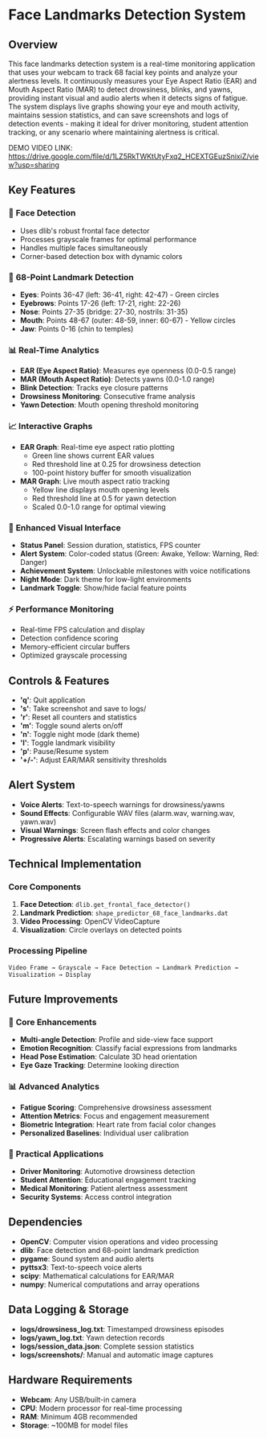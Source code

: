 # Face Landmarks Detection System

## Overview
This face landmarks detection system is a real-time monitoring application that uses your webcam to track 68 facial key points and analyze your alertness levels. It continuously measures your Eye Aspect Ratio (EAR) and Mouth Aspect Ratio (MAR) to detect drowsiness, blinks, and yawns, providing instant visual and audio alerts when it detects signs of fatigue. The system displays live graphs showing your eye and mouth activity, maintains session statistics, and can save screenshots and logs of detection events - making it ideal for driver monitoring, student attention tracking, or any scenario where maintaining alertness is critical.

DEMO VIDEO LINK: https://drive.google.com/file/d/1LZ5RkTWKtUtyFxq2_HCEXTGEuzSnixiZ/view?usp=sharing

## Key Features

### 🎯 **Face Detection**
- Uses dlib's robust frontal face detector
- Processes grayscale frames for optimal performance
- Handles multiple faces simultaneously
- Corner-based detection box with dynamic colors

### 📍 **68-Point Landmark Detection**
- **Eyes**: Points 36-47 (left: 36-41, right: 42-47) - Green circles
- **Eyebrows**: Points 17-26 (left: 17-21, right: 22-26)
- **Nose**: Points 27-35 (bridge: 27-30, nostrils: 31-35)
- **Mouth**: Points 48-67 (outer: 48-59, inner: 60-67) - Yellow circles
- **Jaw**: Points 0-16 (chin to temples)

### 📊 **Real-Time Analytics**
- **EAR (Eye Aspect Ratio)**: Measures eye openness (0.0-0.5 range)
- **MAR (Mouth Aspect Ratio)**: Detects yawns (0.0-1.0 range)
- **Blink Detection**: Tracks eye closure patterns
- **Drowsiness Monitoring**: Consecutive frame analysis
- **Yawn Detection**: Mouth opening threshold monitoring

### 📈 **Interactive Graphs**
- **EAR Graph**: Real-time eye aspect ratio plotting
  - Green line shows current EAR values
  - Red threshold line at 0.25 for drowsiness detection
  - 100-point history buffer for smooth visualization
- **MAR Graph**: Live mouth aspect ratio tracking
  - Yellow line displays mouth opening levels
  - Red threshold line at 0.5 for yawn detection
  - Scaled 0.0-1.0 range for optimal viewing

### 🎨 **Enhanced Visual Interface**
- **Status Panel**: Session duration, statistics, FPS counter
- **Alert System**: Color-coded status (Green: Awake, Yellow: Warning, Red: Danger)
- **Achievement System**: Unlockable milestones with voice notifications
- **Night Mode**: Dark theme for low-light environments
- **Landmark Toggle**: Show/hide facial feature points

### ⚡ **Performance Monitoring**
- Real-time FPS calculation and display
- Detection confidence scoring
- Memory-efficient circular buffers
- Optimized grayscale processing

## Controls & Features
- **'q'**: Quit application
- **'s'**: Take screenshot and save to logs/
- **'r'**: Reset all counters and statistics
- **'m'**: Toggle sound alerts on/off
- **'n'**: Toggle night mode (dark theme)
- **'l'**: Toggle landmark visibility
- **'p'**: Pause/Resume system
- **'+/-'**: Adjust EAR/MAR sensitivity thresholds

## Alert System
- **Voice Alerts**: Text-to-speech warnings for drowsiness/yawns
- **Sound Effects**: Configurable WAV files (alarm.wav, warning.wav, yawn.wav)
- **Visual Warnings**: Screen flash effects and color changes
- **Progressive Alerts**: Escalating warnings based on severity

## Technical Implementation

### Core Components
1. **Face Detection**: `dlib.get_frontal_face_detector()`
2. **Landmark Prediction**: `shape_predictor_68_face_landmarks.dat`
3. **Video Processing**: OpenCV VideoCapture
4. **Visualization**: Circle overlays on detected points

### Processing Pipeline
```
Video Frame → Grayscale → Face Detection → Landmark Prediction → Visualization → Display
```

## Future Improvements

### 🔧 **Core Enhancements**
- **Multi-angle Detection**: Profile and side-view face support
- **Emotion Recognition**: Classify facial expressions from landmarks
- **Head Pose Estimation**: Calculate 3D head orientation
- **Eye Gaze Tracking**: Determine looking direction

### 📊 **Advanced Analytics**
- **Fatigue Scoring**: Comprehensive drowsiness assessment
- **Attention Metrics**: Focus and engagement measurement
- **Biometric Integration**: Heart rate from facial color changes
- **Personalized Baselines**: Individual user calibration

### 🎯 **Practical Applications**
- **Driver Monitoring**: Automotive drowsiness detection
- **Student Attention**: Educational engagement tracking
- **Medical Monitoring**: Patient alertness assessment
- **Security Systems**: Access control integration

## Dependencies
- **OpenCV**: Computer vision operations and video processing
- **dlib**: Face detection and 68-point landmark prediction
- **pygame**: Sound system and audio alerts
- **pyttsx3**: Text-to-speech voice alerts
- **scipy**: Mathematical calculations for EAR/MAR
- **numpy**: Numerical computations and array operations

## Data Logging & Storage
- **logs/drowsiness_log.txt**: Timestamped drowsiness episodes
- **logs/yawn_log.txt**: Yawn detection records
- **logs/session_data.json**: Complete session statistics
- **logs/screenshots/**: Manual and automatic image captures

## Hardware Requirements
- **Webcam**: Any USB/built-in camera
- **CPU**: Modern processor for real-time processing
- **RAM**: Minimum 4GB recommended
- **Storage**: ~100MB for model files
